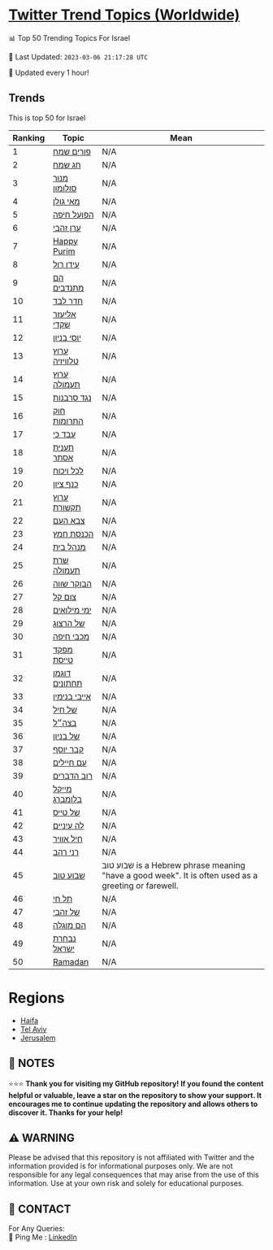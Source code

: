 [Twitter Trend Topics (Worldwide)](https://github.com/ErcinDedeoglu/Twitter-Trend-Topics)
==========


📊 Top 50 Trending Topics For Israel

📆 Last Updated: `2023-03-06 21:17:28 UTC`

🔧 Updated every 1 hour!


## Trends

This is top 50 for Israel

| Ranking | Topic | Mean |
| ------- | ------------ | ------------ |
| 1 | [פורים שמח](http://twitter.com/search?q=%d7%a4%d7%95%d7%a8%d7%99%d7%9d+%d7%a9%d7%9e%d7%97) | N/A |
| 2 | [חג שמח](http://twitter.com/search?q=%d7%97%d7%92+%d7%a9%d7%9e%d7%97) | N/A |
| 3 | [מנור סולומון](http://twitter.com/search?q=%d7%9e%d7%a0%d7%95%d7%a8+%d7%a1%d7%95%d7%9c%d7%95%d7%9e%d7%95%d7%9f) | N/A |
| 4 | [מאי גולן](http://twitter.com/search?q=%d7%9e%d7%90%d7%99+%d7%92%d7%95%d7%9c%d7%9f) | N/A |
| 5 | [הפועל חיפה](http://twitter.com/search?q=%d7%94%d7%a4%d7%95%d7%a2%d7%9c+%d7%97%d7%99%d7%a4%d7%94) | N/A |
| 6 | [ערן זהבי](http://twitter.com/search?q=%d7%a2%d7%a8%d7%9f+%d7%96%d7%94%d7%91%d7%99) | N/A |
| 7 | [Happy Purim](http://twitter.com/search?q=Happy+Purim) | N/A |
| 8 | [עידן רול](http://twitter.com/search?q=%d7%a2%d7%99%d7%93%d7%9f+%d7%a8%d7%95%d7%9c) | N/A |
| 9 | [הם מתנדבים](http://twitter.com/search?q=%d7%94%d7%9d+%d7%9e%d7%aa%d7%a0%d7%93%d7%91%d7%99%d7%9d) | N/A |
| 10 | [חדר לבד](http://twitter.com/search?q=%d7%97%d7%93%d7%a8+%d7%9c%d7%91%d7%93) | N/A |
| 11 | [אליעזר שקדי](http://twitter.com/search?q=%d7%90%d7%9c%d7%99%d7%a2%d7%96%d7%a8+%d7%a9%d7%a7%d7%93%d7%99) | N/A |
| 12 | [יוסי בניון](http://twitter.com/search?q=%d7%99%d7%95%d7%a1%d7%99+%d7%91%d7%a0%d7%99%d7%95%d7%9f) | N/A |
| 13 | [ערוץ טלוויזיה](http://twitter.com/search?q=%d7%a2%d7%a8%d7%95%d7%a5+%d7%98%d7%9c%d7%95%d7%95%d7%99%d7%96%d7%99%d7%94) | N/A |
| 14 | [ערוץ תעמולה](http://twitter.com/search?q=%d7%a2%d7%a8%d7%95%d7%a5+%d7%aa%d7%a2%d7%9e%d7%95%d7%9c%d7%94) | N/A |
| 15 | [נגד סרבנות](http://twitter.com/search?q=%d7%a0%d7%92%d7%93+%d7%a1%d7%a8%d7%91%d7%a0%d7%95%d7%aa) | N/A |
| 16 | [חוק התרומות](http://twitter.com/search?q=%d7%97%d7%95%d7%a7+%d7%94%d7%aa%d7%a8%d7%95%d7%9e%d7%95%d7%aa) | N/A |
| 17 | [עבד כי](http://twitter.com/search?q=%d7%a2%d7%91%d7%93+%d7%9b%d7%99) | N/A |
| 18 | [תענית אסתר](http://twitter.com/search?q=%d7%aa%d7%a2%d7%a0%d7%99%d7%aa+%d7%90%d7%a1%d7%aa%d7%a8) | N/A |
| 19 | [לכל ויכוח](http://twitter.com/search?q=%d7%9c%d7%9b%d7%9c+%d7%95%d7%99%d7%9b%d7%95%d7%97) | N/A |
| 20 | [כנף ציון](http://twitter.com/search?q=%d7%9b%d7%a0%d7%a3+%d7%a6%d7%99%d7%95%d7%9f) | N/A |
| 21 | [ערוץ תקשורת](http://twitter.com/search?q=%d7%a2%d7%a8%d7%95%d7%a5+%d7%aa%d7%a7%d7%a9%d7%95%d7%a8%d7%aa) | N/A |
| 22 | [צבא העם](http://twitter.com/search?q=%d7%a6%d7%91%d7%90+%d7%94%d7%a2%d7%9d) | N/A |
| 23 | [הכנסת חמץ](http://twitter.com/search?q=%d7%94%d7%9b%d7%a0%d7%a1%d7%aa+%d7%97%d7%9e%d7%a5) | N/A |
| 24 | [מנהל בית](http://twitter.com/search?q=%d7%9e%d7%a0%d7%94%d7%9c+%d7%91%d7%99%d7%aa) | N/A |
| 25 | [שרת תעמולה](http://twitter.com/search?q=%d7%a9%d7%a8%d7%aa+%d7%aa%d7%a2%d7%9e%d7%95%d7%9c%d7%94) | N/A |
| 26 | [הבוקר שווה](http://twitter.com/search?q=%d7%94%d7%91%d7%95%d7%a7%d7%a8+%d7%a9%d7%95%d7%95%d7%94) | N/A |
| 27 | [צום קל](http://twitter.com/search?q=%d7%a6%d7%95%d7%9d+%d7%a7%d7%9c) | N/A |
| 28 | [ימי מילואים](http://twitter.com/search?q=%d7%99%d7%9e%d7%99+%d7%9e%d7%99%d7%9c%d7%95%d7%90%d7%99%d7%9d) | N/A |
| 29 | [של הרצוג](http://twitter.com/search?q=%d7%a9%d7%9c+%d7%94%d7%a8%d7%a6%d7%95%d7%92) | N/A |
| 30 | [מכבי חיפה](http://twitter.com/search?q=%d7%9e%d7%9b%d7%91%d7%99+%d7%97%d7%99%d7%a4%d7%94) | N/A |
| 31 | [מפקד טייסת](http://twitter.com/search?q=%d7%9e%d7%a4%d7%a7%d7%93+%d7%98%d7%99%d7%99%d7%a1%d7%aa) | N/A |
| 32 | [דוגמן תחתונים](http://twitter.com/search?q=%d7%93%d7%95%d7%92%d7%9e%d7%9f+%d7%aa%d7%97%d7%aa%d7%95%d7%a0%d7%99%d7%9d) | N/A |
| 33 | [אייבי בנימין](http://twitter.com/search?q=%d7%90%d7%99%d7%99%d7%91%d7%99+%d7%91%d7%a0%d7%99%d7%9e%d7%99%d7%9f) | N/A |
| 34 | [של חיל](http://twitter.com/search?q=%d7%a9%d7%9c+%d7%97%d7%99%d7%9c) | N/A |
| 35 | [בצה״ל](http://twitter.com/search?q=%d7%91%d7%a6%d7%94%d7%b4%d7%9c) | N/A |
| 36 | [של בניון](http://twitter.com/search?q=%d7%a9%d7%9c+%d7%91%d7%a0%d7%99%d7%95%d7%9f) | N/A |
| 37 | [קבר יוסף](http://twitter.com/search?q=%d7%a7%d7%91%d7%a8+%d7%99%d7%95%d7%a1%d7%a3) | N/A |
| 38 | [עם חיילים](http://twitter.com/search?q=%d7%a2%d7%9d+%d7%97%d7%99%d7%99%d7%9c%d7%99%d7%9d) | N/A |
| 39 | [רוב הדברים](http://twitter.com/search?q=%d7%a8%d7%95%d7%91+%d7%94%d7%93%d7%91%d7%a8%d7%99%d7%9d) | N/A |
| 40 | [מייקל בלומברג](http://twitter.com/search?q=%d7%9e%d7%99%d7%99%d7%a7%d7%9c+%d7%91%d7%9c%d7%95%d7%9e%d7%91%d7%a8%d7%92) | N/A |
| 41 | [של טייס](http://twitter.com/search?q=%d7%a9%d7%9c+%d7%98%d7%99%d7%99%d7%a1) | N/A |
| 42 | [לה עיניים](http://twitter.com/search?q=%d7%9c%d7%94+%d7%a2%d7%99%d7%a0%d7%99%d7%99%d7%9d) | N/A |
| 43 | [חיל אוויר](http://twitter.com/search?q=%d7%97%d7%99%d7%9c+%d7%90%d7%95%d7%95%d7%99%d7%a8) | N/A |
| 44 | [רני רהב](http://twitter.com/search?q=%d7%a8%d7%a0%d7%99+%d7%a8%d7%94%d7%91) | N/A |
| 45 | [שבוע טוב](http://twitter.com/search?q=%d7%a9%d7%91%d7%95%d7%a2+%d7%98%d7%95%d7%91) | שבוע טוב is a Hebrew phrase meaning "have a good week". It is often used as a greeting or farewell. |
| 46 | [תל חי](http://twitter.com/search?q=%d7%aa%d7%9c+%d7%97%d7%99) | N/A |
| 47 | [של זהבי](http://twitter.com/search?q=%d7%a9%d7%9c+%d7%96%d7%94%d7%91%d7%99) | N/A |
| 48 | [הם מוגלה](http://twitter.com/search?q=%d7%94%d7%9d+%d7%9e%d7%95%d7%92%d7%9c%d7%94) | N/A |
| 49 | [נבחרת ישראל](http://twitter.com/search?q=%d7%a0%d7%91%d7%97%d7%a8%d7%aa+%d7%99%d7%a9%d7%a8%d7%90%d7%9c) | N/A |
| 50 | [Ramadan](http://twitter.com/search?q=Ramadan) | N/A |



# Regions

* [Haifa](</Israel/Haifa.md>)
* [Tel Aviv](</Israel/Tel Aviv.md>)
* [Jerusalem](</Israel/Jerusalem.md>)



## 📝 NOTES

⭐⭐⭐ **Thank you for visiting my GitHub repository! If you found the content helpful or valuable, leave a star on the repository to show your support. It encourages me to continue updating the repository and allows others to discover it. Thanks for your help!**


## ⚠️ WARNING

Please be advised that this repository is not affiliated with Twitter and the information provided is for informational purposes only. We are not responsible for any legal consequences that may arise from the use of this information. Use at your own risk and solely for educational purposes.


## 📨 CONTACT

 For Any Queries:  
            🏓 Ping Me : [LinkedIn](https://www.linkedin.com/in/ercindedeoglu/)
